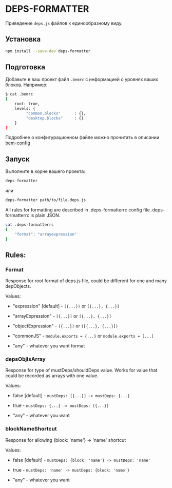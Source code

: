 # DEPS-FORMATTER

Приведение `deps.js` файлов к единообразному виду.

## Установка

```sh
npm install --save-dev deps-formatter
```

## Подготовка

Добавьте в ваш проект файл `.bemrc` с информацией о уровнях ваших блоков.
Например:

```sh
$ cat .bemrc
{
    root: true,
    levels: {
         "common.blocks"      : {},
         "desktop.blocks"     : {}
    }
}
```

Подробнее о конфигурационном файле можно прочитать в описании [bem-config](https://github.com/bem-sdk/bem-config)

## Запуск

Выполните в корне вашего проекта:
```sh
deps-formatter
```
или

```sh
deps-formatter path/to/file.deps.js
```

All rules for formatting are described in .deps-formatterrc config file
.deps-formatterrc is plain JSON.

```sh
cat .deps-formatterrc
{
    "format": "arrayexpression"
}
```

## Rules:

### Format

Response for root format of deps.js file, could be different for one and many depObjects.

Values:

* "expression" [default] - `({...})` or `[{...}, {...}]`

* "arrayExpression" - `[{...}]` or `[{...}, {...}]`

* "objectExpression" - `({...})` or `([{...}, {...}])`

* "commonJS" - `module.exports = {...}` or `module.exports = [...]`

* "any" - whatever you want format

### depsObjIsArray

Response for type of mustDeps/shouldDeps value.
Works for value that could be recorded as arrays with one value.

Values:

* false [default] - `mustDeps: [{...}] -> mustDeps: {...}`

* true            - `mustDeps: {...} -> mustDeps: [{...}]`

* "any"           - whatever you want

### blockNameShortcut

Response for allowing {block: 'name'} -> 'name' shortcut

Values:

* false [default] - `mustDeps: {block: 'name'} -> mustDeps: 'name'`

* true            - `mustDeps: 'name' -> mustDeps: {block: 'name'}`

* "any"           - whatever you want
